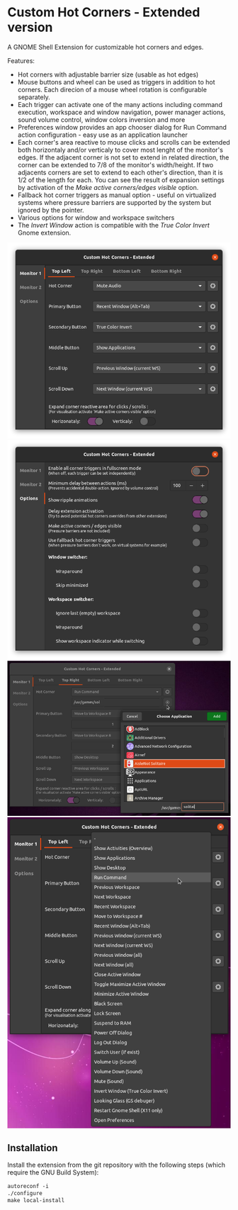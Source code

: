 # Custom Hot Corners - Extended version

A GNOME Shell Extension for customizable hot corners and edges.

Features:

- Hot corners with adjustable barrier size (usable as hot edges)
- Mouse buttons and wheel can be used as triggers in addition to hot corners. Each direcion of a mouse wheel rotation is configurable separately.
- Each trigger can activate one of the many actions including command execution, workspace and window navigation, power manager actions, sound volume control, window colors inversion and more
- Preferences window provides an app chooser dialog for Run Command action configuration - easy use as an application launcher
- Each corner's area reactive to mouse clicks and scrolls can be extended both horizontaly and/or verticaly to cover most lenght of the monitor's edges. If the adjacent corner is not set to extend in related direction, the corner can be extended to 7/8 of the monitor's width/height. If two adjacents corners are set to extend to each other's direction, than it is 1/2 of the length for each. You can see the result of expansion settings by activation of the *Make active corners/edges visible* option.
- Fallback hot corner triggers as manual option - useful on virtualized systems where pressure barriers are supported by the system but ignored by the pointer.
- Various options for window and workspace switchers
- The *Invert Window* action is compatible with the *True Color Invert* Gnome extension.

![Extension configuration window](screenshot.png)
![Extension configuration window](screenshot1.png)
![Extension configuration window](screenshot2.png)
![Extension configuration window](screenshot3.png)

## Installation

Install the extension from the git repository with the following steps (which
require the GNU Build System):

    autoreconf -i
    ./configure
    make local-install
